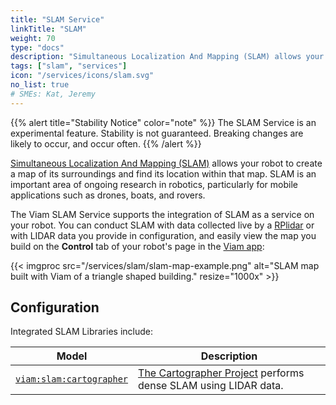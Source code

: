 ```yaml
---
title: "SLAM Service"
linkTitle: "SLAM"
weight: 70
type: "docs"
description: "Simultaneous Localization And Mapping (SLAM) allows your robot to create a map of its surroundings and find its location within that map."
tags: ["slam", "services"]
icon: "/services/icons/slam.svg"
no_list: true
# SMEs: Kat, Jeremy
---
```


{{% alert title="Stability Notice" color="note" %}}
The SLAM Service is an experimental feature.
Stability is not guaranteed.
Breaking changes are likely to occur, and occur often.
{{% /alert %}}

[Simultaneous Localization And Mapping (SLAM)](https://en.wikipedia.org/wiki/Simultaneous_localization_and_mapping) allows your robot to create a map of its surroundings and find its location within that map.
SLAM is an important area of ongoing research in robotics, particularly for mobile applications such as drones, boats, and rovers.

The Viam SLAM Service supports the integration of SLAM as a service on your robot.
You can conduct SLAM with data collected live by a [RPlidar](/extend/modular-resources/examples/rplidar/) or with LIDAR data you provide in configuration, and easily view the map you build on the **Control** tab of your robot's page in the [Viam app](https://app.viam.com):

{{< imgproc src="/services/slam/slam-map-example.png" alt="SLAM map built with Viam of a triangle shaped building." resize="1000x" >}}

## Configuration

Integrated SLAM Libraries include:

| Model | Description |
| ----- | ----------- |
| [`viam:slam:cartographer`](cartographer/) | [The Cartographer Project](https://github.com/cartographer-project) performs dense SLAM using LIDAR data. |
